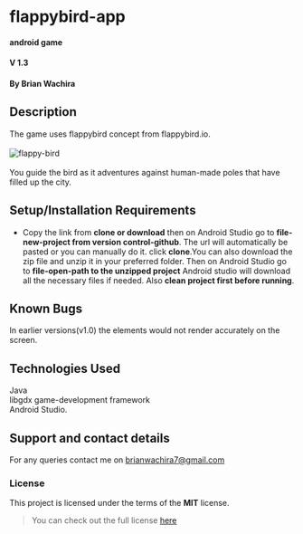# flappybird-app
#### android game
#### V 1.3
#### By **Brian Wachira**
## Description
The game uses flappybird concept from flappybird.io.<br/> <br/>
<img src="https://vignette.wikia.nocookie.net/petitcomputer/images/3/39/Flappy_bird_logo.png/revision/latest?cb=20140212022105" alt="flappy-bird" style="height: auto !important;width: auto !important;" ><br/><br/>
You guide the bird as it adventures against human-made poles that have  filled up the city.
## Setup/Installation Requirements
* Copy the link from **clone or download** then on Android Studio go to **file-new-project from version control-github**. The url will automatically be pasted or you can manually do it. click **clone**.You can also download the zip file and unzip it in your preferred folder. Then on Android Studio go to **file-open-path to the unzipped project**
Android studio will download all the necessary files if needed. Also **clean project first before running**.
## Known Bugs
In earlier versions(v1.0) the elements would not render accurately on the screen. 
## Technologies Used
Java<br/>libgdx game-development framework<br/>Android Studio.
## Support and contact details
For any queries contact me on brianwachira7@gmail.com
### License
This project is licensed under the terms of the **MIT** license.

>You can check out the full license [here](https://github.com/briananointed/flappybird-app/blob/master/LICENSE)


